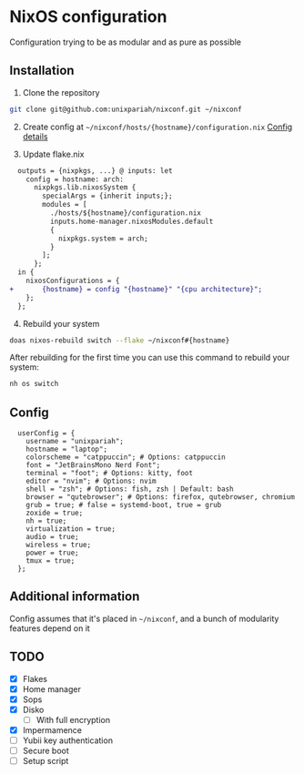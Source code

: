 # NixOS configuration

Configuration trying to be as modular and as pure as possible

## Installation

1. Clone the repository

```bash
git clone git@github.com:unixpariah/nixconf.git ~/nixconf
```

2. Create config at `~/nixconf/hosts/{hostname}/configuration.nix` [Config details](https://github.com/unixpariah/nixconf?tab=readme-ov-file#config)

3. Update flake.nix

```diff
  outputs = {nixpkgs, ...} @ inputs: let
    config = hostname: arch:
      nixpkgs.lib.nixosSystem {
        specialArgs = {inherit inputs;};
        modules = [
          ./hosts/${hostname}/configuration.nix
          inputs.home-manager.nixosModules.default
          {
            nixpkgs.system = arch;
          }
        ];
      };
  in {
    nixosConfigurations = {
+       {hostname} = config "{hostname}" "{cpu architecture}";
    };
  };
```

4. Rebuild your system

```bash
doas nixos-rebuild switch --flake ~/nixconf#{hostname}
```

After rebuilding for the first time you can use this command to rebuild your system:

```bash
nh os switch
```

## Config

```
  userConfig = {
    username = "unixpariah";
    hostname = "laptop";
    colorscheme = "catppuccin"; # Options: catppuccin
    font = "JetBrainsMono Nerd Font";
    terminal = "foot"; # Options: kitty, foot
    editor = "nvim"; # Options: nvim
    shell = "zsh"; # Options: fish, zsh | Default: bash
    browser = "qutebrowser"; # Options: firefox, qutebrowser, chromium
    grub = true; # false = systemd-boot, true = grub
    zoxide = true;
    nh = true;
    virtualization = true;
    audio = true;
    wireless = true;
    power = true;
    tmux = true;
  };
```

## Additional information

Config assumes that it's placed in `~/nixconf`, and a bunch of modularity features depend on it

## TODO

- [x] Flakes
- [x] Home manager
- [x] Sops
- [x] Disko
    - [ ] With full encryption
- [x] Impermamence
- [ ] Yubii key authentication
- [ ] Secure boot
- [ ] Setup script 
